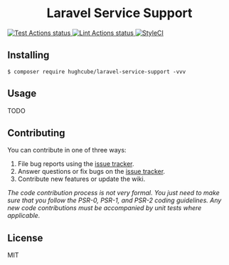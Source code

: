 <h1 align="center"> Laravel Service Support </h1>

<p>
    <a href="https://github.com/hughcube-php/laravel-service-support/actions?query=workflow%3ATest">
        <img src="https://github.com/hughcube-php/laravel-service-support/workflows/Test/badge.svg" alt="Test Actions status">
    </a>
    <a href="https://github.com/hughcube-php/laravel-service-support/actions?query=workflow%3ALint">
        <img src="https://github.com/hughcube-php/laravel-service-support/workflows/Lint/badge.svg" alt="Lint Actions status">
    </a>
    <a href="https://styleci.io/repos/388451724">
        <img src="https://github.styleci.io/repos/388451724/shield?branch=master" alt="StyleCI">
    </a>
</p>

## Installing

```shell
$ composer require hughcube/laravel-service-support -vvv
```

## Usage

TODO

## Contributing

You can contribute in one of three ways:

1. File bug reports using the [issue tracker](https://github.com/hughcube-php/package/issues).
2. Answer questions or fix bugs on the [issue tracker](https://github.com/hughcube-php/package/issues).
3. Contribute new features or update the wiki.

_The code contribution process is not very formal. You just need to make sure that you follow the PSR-0, PSR-1, and PSR-2 coding guidelines. Any new code contributions must be accompanied by unit tests where applicable._

## License

MIT